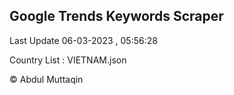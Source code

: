 

## Google Trends Keywords Scraper 
 
Last Update 06-03-2023 , 05:56:28

Country List :
VIETNAM.json



© Abdul Muttaqin 
